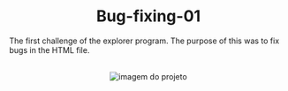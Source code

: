 <div align="center">
  <h1>Bug-fixing-01</h1>
</div

<br>

<p>
  The first challenge of the explorer program. The purpose of this was to fix bugs in the HTML file.
</p>

<br>

<div align="center">
  <img src="https://user-images.githubusercontent.com/115190082/196045809-d683197c-ce26-4e6d-b0c6-3ec25aadc56f.png" alt="imagem do projeto" />
</div
